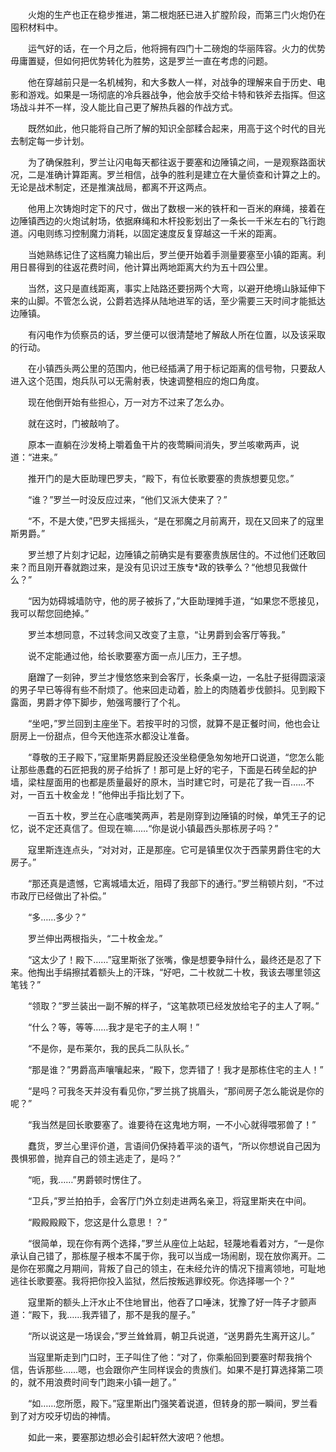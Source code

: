 　　火炮的生产也正在稳步推进，第二根炮胚已进入扩膛阶段，而第三门火炮仍在囤积材料中。

　　运气好的话，在一个月之后，他将拥有四门十二磅炮的华丽阵容。火力的优势毋庸置疑，但如何把优势转化为胜势，这是罗兰一直在考虑的问题。

　　他在穿越前只是一名机械狗，和大多数人一样，对战争的理解来自于历史、电影和游戏。如果是一场彻底的冷兵器战争，他会放手交给卡特和铁斧去指挥。但这场战斗并不一样，没人能比自己更了解热兵器的作战方式。

　　既然如此，他只能将自己所了解的知识全部糅合起来，用高于这个时代的目光去制定每一步计划。

　　为了确保胜利，罗兰让闪电每天都往返于要塞和边陲镇之间，一是观察路面状况，二是准确计算距离。罗兰相信，战争的胜利是建立在大量侦查和计算之上的。无论是战术制定，还是推演战局，都离不开这两点。

　　他用上次铸炮时定下的尺寸，做出了数根一米的铁杆和一百米的麻绳，接着在边陲镇西边的火炮试射场，依据麻绳和木杆投影划出了一条长一千米左右的飞行跑道。闪电则练习控制魔力消耗，以固定速度反复穿越这一千米的距离。

　　当她熟练记住了这档魔力输出后，罗兰便开始着手测量要塞至小镇的距离。利用日晷得到的往返花费时间，他计算出两地距离大约为五十四公里。

　　当然，这只是直线距离，事实上陆路还要拐两个大弯，以避开绝境山脉延伸下来的山脚。不管怎么说，公爵若选择从陆地进军的话，至少需要三天时间才能抵达边陲镇。

　　有闪电作为侦察员的话，罗兰便可以很清楚地了解敌人所在位置，以及该采取的行动。

　　在小镇西头两公里的范围内，他已经插满了用于标记距离的信号物，只要敌人进入这个范围，炮兵队可以无需射表，快速调整相应的炮口角度。

　　现在他倒开始有些担心，万一对方不过来了怎么办。

　　就在这时，门被敲响了。

　　原本一直躺在沙发椅上嚼着鱼干片的夜莺瞬间消失，罗兰咳嗽两声，说道：“进来。”

　　推开门的是大臣助理巴罗夫，“殿下，有位长歌要塞的贵族想要见您。”

　　“谁？”罗兰一时没反应过来，“他们又派大使来了？”

　　“不，不是大使，”巴罗夫摇摇头，“是在邪魔之月前离开，现在又回来了的寇里斯男爵。”

　　罗兰想了片刻才记起，边陲镇之前确实是有要塞贵族居住的。不过他们还敢回来？而且刚开春就跑过来，是没有见识过王族专*政的铁拳么？“他想见我做什么？”

　　“因为妨碍城墙防守，他的房子被拆了，”大臣助理摊手道，“如果您不愿接见，我可以帮您回绝掉。”

　　罗兰本想同意，不过转念间又改变了主意，“让男爵到会客厅等我。”

　　说不定能通过他，给长歌要塞方面一点儿压力，王子想。

　　磨蹭了一刻钟，罗兰才慢悠悠来到会客厅，长条桌一边，一名肚子挺得圆滚滚的男子早已等得有些不耐烦了。他来回走动着，脸上的肉随着步伐颤抖。见到殿下露面，男爵才停下脚步，勉强弯腰行了个礼。

　　“坐吧，”罗兰回到主座坐下。若按平时的习惯，就算不是正餐时间，他也会让厨房上一份甜点，但今天他连茶水都没让准备。

　　“尊敬的王子殿下，”寇里斯男爵屁股还没坐稳便急匆匆地开口说道，“您怎么能让那些愚蠢的石匠把我的房子给拆了！那可是上好的宅子，下面是石砖垒起的护墙，梁柱屋面用的也都是质量最好的原木，当时建它时，可是花了我一百……不对，一百五十枚金龙！”他伸出手指比划了下。

　　一百五十枚，罗兰在心底嗤笑两声，若是刚穿到边陲镇的时候，单凭王子的记忆，说不定还真信了。但现在嘛……“你是说小镇最西头那栋房子吗？”

　　寇里斯连连点头，“对对对，正是那座。它可是镇里仅次于西蒙男爵住宅的大房子。”

　　“那还真是遗憾，它离城墙太近，阻碍了我部下的通行。”罗兰稍顿片刻，“不过市政厅已经做出了补偿。”

　　“多……多少？”

　　罗兰伸出两根指头，“二十枚金龙。”

　　“这太少了！殿下……”寇里斯张了张嘴，像是想要争辩什么，最终还是忍了下来。他掏出手绢擦拭着额头上的汗珠，“好吧，二十枚就二十枚，我该去哪里领这笔钱？”

　　“领取？”罗兰装出一副不解的样子，“这笔款项已经发放给宅子的主人了啊。”

　　“什么？等，等等……我才是宅子的主人啊！”

　　“不是你，是布莱尔，我的民兵二队队长。”

　　“那是谁？”男爵高声嚷嚷起来，“殿下，您弄错了！我才是那栋住宅的主人！”

　　“是吗？可我冬天并没有看见你，”罗兰挑了挑眉头，“那间房子怎么能说是你的呢？”

　　“我当然是回长歌要塞了。谁要待在这鬼地方啊，一不小心就得喂邪兽了！”

　　蠢货，罗兰心里评价道，言语间仍保持着平淡的语气，“所以你想说自己因为畏惧邪兽，抛弃自己的领主逃走了，是吗？”

　　“呃，我……”男爵顿时愣住了。

　　“卫兵，”罗兰拍拍手，会客厅门外立刻走进两名亲卫，将寇里斯夹在中间。

　　“殿殿殿殿下，您这是什么意思！？”

　　“很简单，现在你有两个选择，”罗兰从座位上站起，轻蔑地看着对方，“一是你承认自己错了，那栋屋子根本不属于你，我可以当成一场闹剧，现在放你离开。二是你在邪魔之月期间，背叛了自己的领主，在未经允许的情况下擅离领地，可耻地逃往长歌要塞。我将把你投入监狱，然后按叛逃罪绞死。你选择哪一个？”

　　寇里斯的额头上汗水止不住地冒出，他吞了口唾沫，犹豫了好一阵子才颤声道：“殿下，我……我弄错了，那不是我的屋子。”

　　“所以说这是一场误会，”罗兰耸耸肩，朝卫兵说道，“送男爵先生离开这儿。”

　　当寇里斯走到门口时，王子叫住了他：“对了，你乘船回到要塞时帮我捎个信，告诉那些……嗯，也会跟你产生同样误会的贵族们。如果不是打算选择第二项的，就不用浪费时间专门跑来小镇一趟了。”

　　“如……您所愿，殿下。”寇里斯出门强笑着说道，但转身的那一瞬间，罗兰看到了对方咬牙切齿的神情。

　　如此一来，要塞那边想必会引起轩然大波吧？他想。
